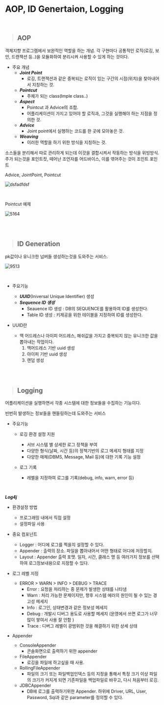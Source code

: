 # AOP, ID Genertaion, Logging

<br>

> ## AOP

객체지향 프로그램에서 보완적인 역할을 하는 개념. 각 구현마다 공통적인 로직(로깅, 보안, 드랜잭션 등..)을 모듈화하여 분리시켜 사용할 수 있게 하는 것이다. 


- 주요 개념 
    - ***Joint Point***
        - 로깅, 트랜잭션과 같은 중복되는 로직이 있는 구간의 시점(위치)을 찾아내어서 지칭하는 것. 
    - ***Pointcut***
        - 주체가 되는 class(Imple class..)
    - ***Aspect***
        - Pointcut 과 Advice의 조합. 
        - 어플리케이션이 가지고 있어야 할 로직과, 그것을 실행해야 하는 지점을 정의한 것. 
    - ***Advice***
        - Joint point에서 실행하는 코드를 한 곳에 모아놓은 것.
    - ***Weaving***
        - 이러한 역할을 하기 위한 방식을 지칭하는 것. 
        
소스들을 분리해서 따로 관리하게 되는데 이것을 결합시켜서 작동하는 방식을 위빙방식. 주가 되는것을 포인트컷, 떼어난 조언자를 어드바이스, 이를 엮어주는 것이 조인트 포인트 

Advice, JointPoint, Pointcut

![dsfadfdsf](https://user-images.githubusercontent.com/48245776/73814585-db189580-4826-11ea-81fb-ea9cce1ebc76.PNG)

<br>

Pointcut 예제 

![5164](https://user-images.githubusercontent.com/48245776/73814755-5417ed00-4827-11ea-8489-8284cdb015f9.PNG)

<br>
<br>
   

> ## ID Generation

pk값이나 유니크한 넘버들 생성하는것을 도와주는 서비스. 

![9513](https://user-images.githubusercontent.com/48245776/73816222-73187e00-482b-11ea-9318-dda21860d4f9.PNG)

<br>

- 주요기능 
    - ***UUID***(Iniversal Unique Identifier) 생성 
    - ***Sequence ID 생성***
        - Seauence ID 생성 : DB의 SEQUENCE를 활용하여 ID를 생성한다. 
        - Table ID 생성 : 키제공을 위한 테이블을 지정하여 ID를 생성한다. 

- UUID란 
    - 맥 어드레스나 아이피 어드레스, 해쉬값을 가지고 중복되지 않는 유니크한 값을 뽑아내는 작업이다. 
        1) 맥어드레스 기반 uuid 생성 
        2) 아이피 기반 uuid 생성
        3) 랜덤 생성 




<br>
<br>

> ## Logging

어플리케이션을 실행하면서 각종 시스템에 대한 정보들을 수집하는 기능이다. 

빈번히 발생하는 정보들을 핸들링하는데 도와주는 서비스 

- 주요기능 
    - 로깅 환경 설정 지원 
        - 서브 시스템 별 상세한 로그 정책을 부여
        - 다양한 형식(날짜, 시간 등)의 정책기반의 로그 메세지 형태를 지정 
        - 다양한 매체(DBMS, Message, Mail 등)에 대한 기록 기능 설정 

    - 로그 기록 
        - 레벨을 지정하여 로그를 기록(debug, info, warn, error 등)

<br>

***Log4j***
 - 환경설정 방법 
    - 프로그래밍 내에서 직접 설정
    - 설정파일 사용 

- 중요 컴포넌트 
    - Logger : 어디에 로그를 찍을지 설정할 수 있다. 
    - Appender : 출력의 장소. 파일을 뽑아내어서 어떤 형태로 어디에 저장할지. 
    - Layout : Appender 출력 포맷. 일자, 시간, 클래스 명 등 여러가지 정보를 선택하여 로그정보내용으로 지정할 수 있다. 

- 로그 레벨 지정 
    - ERROR > WARN > INFO > DEBUG > TRACE
        - Error : 요청을 처리하는 중 문제가 발생한 상태를 나타냄 
        - Warn : 처리 가능한 문제이지만, 향후 시스템 에러의 원인이 될 수 있는 경고성 메세지 
        - Info : 로그인, 상태변경과 같은 정보성 메세지 
        - Debug : 개발시 디버그 용도로 사용할 메세지 (운영에서 쓰면 로그가 너무 많이 쌓여서 사용 잘 안함 )
        - Trace : 디버그 레벨이 광범위한 것을 해결하기 위한 상세 상태

- Appender
    - ConsoleAppender
        - 콘솔화면으로 출력하기 위한 appender
    - FileAppender
        - 로깅을 파일에 하고싶을 때 사용. 
    - RollingFileAppender
        - 파일의 크기 또는 파일백업인덱스 등의 지정을 통해서 특정 크기 이상 파일의 크기가 커지게 되면 기존파일을 백업파일로 바꾸고, 다시 처음부터 로깅. 
    - JDBCAppender
        - DB에 로그를 출력하기위한 Appender. 하위에 Driver, URL, User, Password, Sql과 같은 parameter를 정의할 수 있다. 
